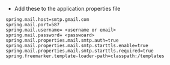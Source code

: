 - Add these to the application.properties file
``` properties
spring.mail.host=smtp.gmail.com
spring.mail.port=587
spring.mail.username= <username or email>
spring.mail.password= <passwoard>
spring.mail.properties.mail.smtp.auth=true
spring.mail.properties.mail.smtp.starttls.enable=true
spring.mail.properties.mail.smtp.starttls.required=true
spring.freemarker.template-loader-path=classpath:/templates
```
